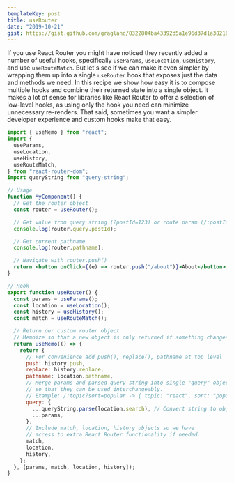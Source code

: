 ```yaml
---
templateKey: post
title: useRouter
date: "2019-10-21"
gist: https://gist.github.com/gragland/8322804ba43392d5a1e96d37d1a38218
---
```


If you use React Router you might have noticed they recently added a number of useful hooks, specifically <code>useParams</code>, <code>useLocation</code>, <code>useHistory</code>, and use <code>useRouteMatch</code>. But let's see if we can make it even simpler by wrapping them up into a single <code>useRouter</code> hook that exposes just the data and methods we need. In this recipe we show how easy it is to compose multiple hooks and combine their returned state into a single object. It makes a lot of sense for libraries like React Router to offer a selection of low-level hooks, as using only the hook you need can minimize unnecessary re-renders. That said, sometimes you want a simpler developer experience and custom hooks make that easy.

```jsx
import { useMemo } from "react";
import {
  useParams,
  useLocation,
  useHistory,
  useRouteMatch,
} from "react-router-dom";
import queryString from "query-string";

// Usage
function MyComponent() {
  // Get the router object
  const router = useRouter();

  // Get value from query string (?postId=123) or route param (/:postId)
  console.log(router.query.postId);

  // Get current pathname
  console.log(router.pathname);

  // Navigate with router.push()
  return <button onClick={(e) => router.push("/about")}>About</button>;
}

// Hook
export function useRouter() {
  const params = useParams();
  const location = useLocation();
  const history = useHistory();
  const match = useRouteMatch();

  // Return our custom router object
  // Memoize so that a new object is only returned if something changes
  return useMemo(() => {
    return {
      // For convenience add push(), replace(), pathname at top level
      push: history.push,
      replace: history.replace,
      pathname: location.pathname,
      // Merge params and parsed query string into single "query" object
      // so that they can be used interchangeably.
      // Example: /:topic?sort=popular -> { topic: "react", sort: "popular" }
      query: {
        ...queryString.parse(location.search), // Convert string to object
        ...params,
      },
      // Include match, location, history objects so we have
      // access to extra React Router functionality if needed.
      match,
      location,
      history,
    };
  }, [params, match, location, history]);
}
```
